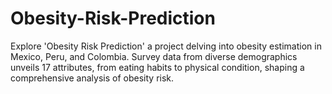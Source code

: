 # Obesity-Risk-Prediction
Explore 'Obesity Risk Prediction' a project delving into obesity estimation in Mexico, Peru, and Colombia. Survey data from diverse demographics unveils 17 attributes, from eating habits to physical condition, shaping a comprehensive analysis of obesity risk.
